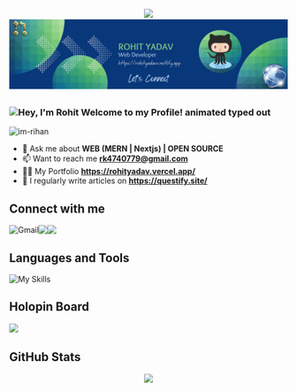 <p align="center"> 
  <img src="https://capsule-render.vercel.app/api?type=waving&color=gradient&height=100&section=header"/>
  <img src="https://github.com/rohit-yadavv/Rohit-Yadavv/blob/main/banner.png"/>
</p>

<!--<h1 align="center">Hi 👋, I'm Rohit</h1> -->

### <img src="https://readme-typing-svg.demolab.com?font=Operator+Mono&size=37&duration=2800&pause=2000&color=FAFAFA&center=true&vCenter=true&width=940&height=50&lines=Hey%2C+I'm+Rohit+Welcome+to+my+Github+Profile!" align="middle" alt="Hey, I'm Rohit Welcome to my Profile! animated typed out">

<p align="left"> <img src="https://komarev.com/ghpvc/?username=rohit-yadavv&label=Profile%20views&color=0e75b6&style=flat" alt="im-rihan" /> </p>


- 💬 Ask me about **WEB (MERN | Nextjs) | OPEN SOURCE**
- 📫 Want to reach me **rk4740779@gmail.com**
- 👨‍💻 My Portfolio **https://rohityadav.vercel.app/** 
- 📝 I regularly write articles on **https://questify.site/**

## Connect with me  
  <a href="mailto:rohitydv056@gmail.com"><img align="left" src="https://img.shields.io/badge/Gmail-D14836?style=for-the-badge&logo=gmail&logoColor=white" alt="Gmail" /></a>
  <a href="https://leetcode.com/rohityadavv/" target="_blank"><img align="left" src="https://img.shields.io/badge/Leetcode-f2f2f2?style=for-the-badge&logo=leetcode&logoColor-10000" target="_blank"></a>
  <a href="https://www.linkedin.com/in/rohityadavv/" target="_blank"><img align="left" src="https://img.shields.io/badge/LinkedIn-0077B5?style=for-the-badge&logo=linkedin&logoColor=white" target="_blank"></a>
<br/>

## Languages and Tools
![My Skills](https://skillicons.dev/icons?i=c,cpp,py,js,typescript,nextjs,react,nodejs,mongodb,html,css,tailwind,bootstrap,sass,styledcomponents,postman,express,git,linux,firebase,figma,redux,prisma,graphql,flask,postgresql,materialui,vim,fastapi,docker)

## Holopin Board
<a href = "https://holopin.io/@rohityadavv"><img src="https://holopin.me/rohityadavv" target="_blank"></a>
</div>

## GitHub Stats
<p align="center"> 
  
  <!-- ![GitHub stats](https://github-readme-stats.vercel.app/api/top-langs/?username=Rohit-Yadavv&theme=transparent&hide_border=true&layout=compact)  -->
  <!-- ![GitHub stats](https://github-readme-streak-stats.herokuapp.com/?user=Rohit-Yadavv&hide_border=true&layout=compact&theme=transparent) -->
  
</p>
<p align="center">
  <img src="https://capsule-render.vercel.app/api?type=waving&color=gradient&height=100&section=footer"/>
</p>
